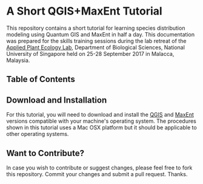 # A Short QGIS+MaxEnt Tutorial
This repository contains a short tutorial for learning species distribution modeling using Quantum GIS and MaxEnt in half a day. This documentation was prepared for the skills training sessions during the lab retreat of the [Applied Plant Ecology Lab](https://www.appliedplantecology.org), Department of Biological Sciences, National University of Singapore held on 25-28 September 2017 in Malacca, Malaysia.

## Table of Contents


## Download and Installation
For this tutorial, you will need to download and install the [QGIS](http://www.qgis.org/en/site/forusers/download.html) and [MaxEnt](https://biodiversityinformatics.amnh.org/open_source/maxent/) versions compatible with your machine's operating system. The procedures shown in this tutorial uses a Mac OSX platform but it should be applicable to other operating systems.


<a name="contribute"></a>
## Want to Contribute?
In case you wish to contribute or suggest changes, please feel free to fork this repository. Commit your changes and submit a pull request. Thanks.
